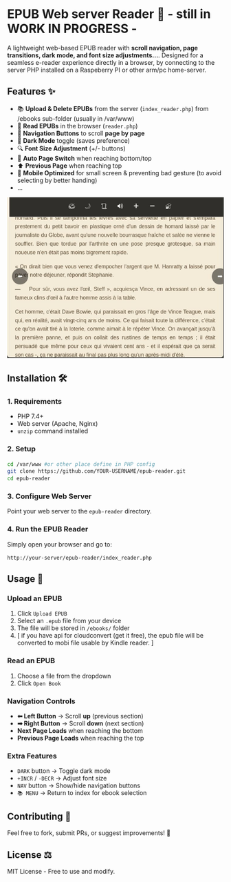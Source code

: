 
# EPUB Web server Reader 📖 - still in WORK IN PROGRESS -

A lightweight web-based EPUB reader with **scroll navigation, page transitions, dark mode, and font size adjustments...**. Designed for a seamless e-reader experience directly in a browser, by connecting to the server PHP installed on a Raspeberry PI or other arm/pc home-server.

## Features ✨
- 📚 **Upload & Delete EPUBs** from the server (`index_reader.php`) from /ebooks sub-folder (usually in /var/www)
- 📖 **Read EPUBs** in the browser (`reader.php`)
- 🔄 **Navigation Buttons** to scroll **page by page**
- 🌙 **Dark Mode** toggle (saves preference)
- 🔍 **Font Size Adjustment** (+/- buttons)
- 📜 **Auto Page Switch** when reaching bottom/top
- ⬆ **Previous Page** when reaching top
- 🎯 **Mobile Optimized** for small screen & preventing bad gesture (to avoid selecting by better handing)
- ...

![Screenshot](screen_reader.jpg?raw=true "Screenshot")

## Installation 🛠️

### **1. Requirements**
- PHP 7.4+  
- Web server (Apache, Nginx)  
- `unzip` command installed  

### **2. Setup**
```sh
cd /var/www #or other place define in PHP config
git clone https://github.com/YOUR-USERNAME/epub-reader.git
cd epub-reader
```

### **3. Configure Web Server**
Point your web server to the `epub-reader` directory.

### **4. Run the EPUB Reader**
Simply open your browser and go to:
```
http://your-server/epub-reader/index_reader.php
```


## Usage 🚀

### **Upload an EPUB**
1. Click `Upload EPUB`
2. Select an `.epub` file from your device
3. The file will be stored in `/ebooks/` folder
4. [ if you have api for cloudconvert (get it free), the epub file will be converted to mobi file usable by Kindle reader. ]

### **Read an EPUB**
1. Choose a file from the dropdown
2. Click `Open Book`

### **Navigation Controls**
- **⬅ Left Button** → Scroll **up** (previous section)
- **➡ Right Button** → Scroll **down** (next section)
- **Next Page Loads** when reaching the bottom  
- **Previous Page Loads** when reaching the top  

### **Extra Features**
- `DARK` button → Toggle dark mode
- `+INCR` / `-DECR` → Adjust font size
- `NAV` button → Show/hide navigation buttons
- `📚 MENU` → Return to index for ebook selection  

## Contributing 🤝
Feel free to fork, submit PRs, or suggest improvements! 🚀

## License ⚖️
MIT License - Free to use and modify.  

